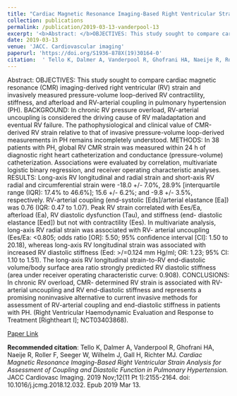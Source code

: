 ```yaml
--- 
title: "Cardiac Magnetic Resonance Imaging-Based Right Ventricular Strain Analysis for Assessment of Coupling and Diastolic Function in Pulmonary Hypertension." 
collection: publications 
permalink: /publication/2019-03-13-vanderpool-13 
excerpt: '<b>Abstract: </b>OBJECTIVES: This study sought to compare cardiac magnetic resonance (CMR) imaging-derived right ventricular (RV) strain and invasively measured pressure-volume loop-derived RV contractility, stiffness, and afterload and RV-arterial coupling in pulmonary hypertension (PH). BACKGROUND: In chronic RV pressure overload, RV-arterial uncoupling is [...]' 
date: 2019-03-13 
venue: 'JACC. Cardiovascular imaging' 
paperurl: 'https://doi.org/S1936-878X(19)30164-0' 
citation:  ' Tello K, Dalmer A, Vanderpool R, Ghofrani HA, Naeije R, Roller F, Seeger W, Wilhelm J, Gall H, Richter MJ. <i>Cardiac Magnetic Resonance Imaging-Based Right Ventricular Strain Analysis for Assessment of Coupling and Diastolic Function in Pulmonary Hypertension.</i> JACC Cardiovasc Imaging. 2019 Nov;12(11 Pt 1):2155-2164. doi: 10.1016/j.jcmg.2018.12.032. Epub 2019 Mar 13.' 
--- 
```

Abstract:  OBJECTIVES: This study sought to compare cardiac magnetic resonance (CMR) imaging-derived right ventricular (RV) strain and invasively measured pressure-volume loop-derived RV contractility, stiffness, and afterload and RV-arterial coupling in pulmonary hypertension (PH). BACKGROUND: In chronic RV pressure overload, RV-arterial uncoupling is considered the driving cause of RV maladaptation and eventual RV failure. The pathophysiological and clinical value of CMR-derived RV strain relative to that of invasive pressure-volume loop-derived measurements in PH remains incompletely understood. METHODS: In 38 patients with PH, global RV CMR strain was measured within 24 h of diagnostic right heart catheterization and conductance (pressure-volume) catheterization. Associations were evaluated by correlation, multivariate logistic binary regression, and receiver operating characteristic analyses. RESULTS: Long-axis RV longitudinal and radial strain and short-axis RV radial and circumferential strain were -18.0 +/- 7.0%, 28.9% [interquartile range (IQR): 17.4% to 46.6%]; 15.6 +/- 6.2%; and -9.8 +/- 3.5%, respectively. RV-arterial coupling (end-systolic [Eds]/arterial elastance [Ea]) was 0.76 (IQR: 0.47 to 1.07). Peak RV strain correlated with Ees/Ea, afterload (Ea), RV diastolic dysfunction (Tau), and stiffness (end- diastolic elastance [Eed]) but not with contractility (Ees). In multivariate analysis, long-axis RV radial strain was associated with RV- arterial uncoupling (Ees/Ea: <0.805; odds ratio [OR]: 5.50; 95% confidence interval [CI]: 1.50 to 20.18), whereas long-axis RV longitudinal strain was associated with increased RV diastolic stiffness (Eed: >/=0.124 mm Hg/ml; OR: 1.23; 95% CI: 1.10 to 1.51). The long-axis RV longitudinal strain-to-RV end-diastolic volume/body surface area ratio strongly predicted RV diastolic stiffness (area under receiver operating characteristic curve: 0.908). CONCLUSIONS: In chronic RV overload, CMR- determined RV strain is associated with RV-arterial uncoupling and RV end-diastolic stiffness and represents a promising noninvasive alternative to current invasive methods for assessment of RV-arterial coupling and end-diastolic stiffness in patients with PH. (Right Ventricular Haemodynamic Evaluation and Response to Treatment [Rightheart I]; NCT03403868).  
 
[Paper Link](https://doi.org/S1936-878X(19)30164-0) 
 
<b>Recommended citation</b>:  Tello K, Dalmer A, Vanderpool R, Ghofrani HA, Naeije R, Roller F, Seeger W, Wilhelm J, Gall H, Richter MJ. <i>Cardiac Magnetic Resonance Imaging-Based Right Ventricular Strain Analysis for Assessment of Coupling and Diastolic Function in Pulmonary Hypertension.</i> JACC Cardiovasc Imaging. 2019 Nov;12(11 Pt 1):2155-2164. doi: 10.1016/j.jcmg.2018.12.032. Epub 2019 Mar 13. 
